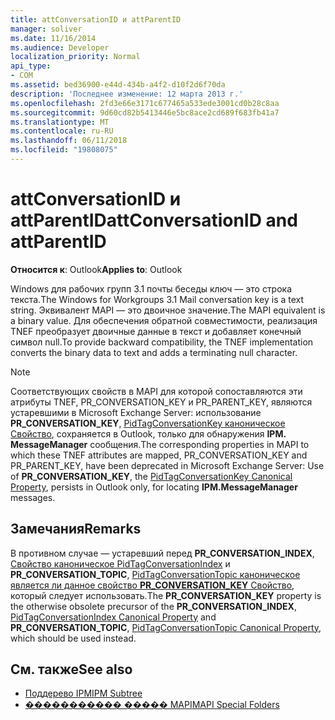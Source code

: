 ```yaml
---
title: attConversationID и attParentID
manager: soliver
ms.date: 11/16/2014
ms.audience: Developer
localization_priority: Normal
api_type:
- COM
ms.assetid: bed36900-e44d-434b-a4f2-d10f2d6f70da
description: 'Последнее изменение: 12 марта 2013 г.'
ms.openlocfilehash: 2fd3e66e3171c677465a533ede3001cd0b28c8aa
ms.sourcegitcommit: 9d60cd82b5413446e5bc8ace2cd689f683fb41a7
ms.translationtype: MT
ms.contentlocale: ru-RU
ms.lasthandoff: 06/11/2018
ms.locfileid: "19808075"
---
```

# <a name="attconversationid-and-attparentid"></a><span data-ttu-id="66276-103">attConversationID и attParentID</span><span class="sxs-lookup"><span data-stu-id="66276-103">attConversationID and attParentID</span></span>

<span data-ttu-id="66276-104">**Относится к**: Outlook</span><span class="sxs-lookup"><span data-stu-id="66276-104">**Applies to**: Outlook</span></span> 
  
<span data-ttu-id="66276-105">Windows для рабочих групп 3.1 почты беседы ключ — это строка текста.</span><span class="sxs-lookup"><span data-stu-id="66276-105">The Windows for Workgroups 3.1 Mail conversation key is a text string.</span></span> <span data-ttu-id="66276-106">Эквивалент MAPI — это двоичное значение.</span><span class="sxs-lookup"><span data-stu-id="66276-106">The MAPI equivalent is a binary value.</span></span> <span data-ttu-id="66276-107">Для обеспечения обратной совместимости, реализация TNEF преобразует двоичные данные в текст и добавляет конечный символ null.</span><span class="sxs-lookup"><span data-stu-id="66276-107">To provide backward compatibility, the TNEF implementation converts the binary data to text and adds a terminating null character.</span></span>
  
> [!NOTE]
> <span data-ttu-id="66276-108">Соответствующих свойств в MAPI для которой сопоставляются эти атрибуты TNEF, PR_CONVERSATION_KEY и PR_PARENT_KEY, являются устаревшими в Microsoft Exchange Server: использование **PR_CONVERSATION_KEY**, [PidTagConversationKey каноническое Свойство](pidtagconversationkey-canonical-property.md), сохраняется в Outlook, только для обнаружения **IPM. MessageManager** сообщения.</span><span class="sxs-lookup"><span data-stu-id="66276-108">The corresponding properties in MAPI to which these TNEF attributes are mapped, PR_CONVERSATION_KEY and PR_PARENT_KEY, have been deprecated in Microsoft Exchange Server: Use of **PR_CONVERSATION_KEY**, the [PidTagConversationKey Canonical Property](pidtagconversationkey-canonical-property.md), persists in Outlook only, for locating **IPM.MessageManager** messages.</span></span> 
  
## <a name="remarks"></a><span data-ttu-id="66276-109">Замечания</span><span class="sxs-lookup"><span data-stu-id="66276-109">Remarks</span></span>

<span data-ttu-id="66276-110">В противном случае — устаревший перед **PR_CONVERSATION_INDEX**, [Свойство каноническое PidTagConversationIndex](pidtagconversationindex-canonical-property.md) и **PR_CONVERSATION_TOPIC**, [PidTagConversationTopic каноническое является ли данное свойство **PR_CONVERSATION_KEY** Свойство](pidtagconversationtopic-canonical-property.md), который следует использовать.</span><span class="sxs-lookup"><span data-stu-id="66276-110">The **PR_CONVERSATION_KEY** property is the otherwise obsolete precursor of the **PR_CONVERSATION_INDEX**, [PidTagConversationIndex Canonical Property](pidtagconversationindex-canonical-property.md) and **PR_CONVERSATION_TOPIC**, [PidTagConversationTopic Canonical Property](pidtagconversationtopic-canonical-property.md), which should be used instead.</span></span>
  
## <a name="see-also"></a><span data-ttu-id="66276-111">См. также</span><span class="sxs-lookup"><span data-stu-id="66276-111">See also</span></span>

- [<span data-ttu-id="66276-112">Поддерево IPM</span><span class="sxs-lookup"><span data-stu-id="66276-112">IPM Subtree</span></span>](ipm-subtree.md)
- [<span data-ttu-id="66276-113">����������� ����� MAPI</span><span class="sxs-lookup"><span data-stu-id="66276-113">MAPI Special Folders</span></span>](mapi-special-folders.md)

